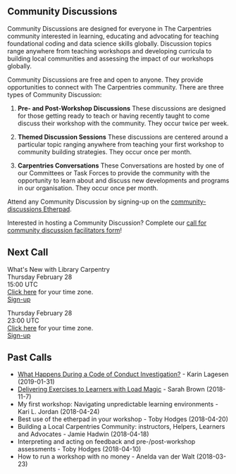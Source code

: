 ## Community Discussions 

Community Discussions are designed for everyone in The Carpentries community interested in learning, educating and advocating for teaching foundational coding and data science skills globally. Discussion topics range anywhere from teaching workshops and developing curricula to building local communities and assessing the impact of our workshops globally.

Community Discussions are free and open to anyone. They provide opportunities to connect with The Carpentries community. There are three types of Community Discussion:

1. __Pre- and Post-Workshop Discussions__ These discussions are designed for those getting ready to teach or having recently taught to come discuss their workshop with the community. They occur twice per week.

2. __Themed Discussion Sessions__ These discussions are centered around a particular topic ranging anywhere from teaching your first workshop to community building strategies. They occur once per month.

3.	__Carpentries Conversations__ These Conversations are hosted by one of our Committees or Task Forces to provide the community with the opportunity to learn about and discuss new developments and programs in our organisation. They occur once per month.

Attend any Community Discussion by signing-up on the [community-discussions Etherpad](https://pad.carpentries.org/community-discussions).

Interested in hosting a Community Discussion? Complete our [call for community discussion facilitators form](https://goo.gl/forms/STUEN15QWrlPlhm92)!

## Next Call
What's New with Library Carpentry            
Thursday February 28    
15:00 UTC      
[Click here](https://www.timeanddate.com/worldclock/fixedtime.html?msg=Themed+Discussion+Session%3A+What%27s+New+with+Library+Carpentry&iso=20190228T15&p1=1440&ah=1) for your time zone.   
[Sign-up](https://pad.carpentries.org/community-discussions)

Thursday February 28    
23:00 UTC     
[Click here](https://www.timeanddate.com/worldclock/fixedtime.html?msg=Themed+Discussion+Session%3A+What%27s+New+with+Library+Carpentry&iso=20190228T23&p1=1440&ah=1) for your time zone.    
[Sign-up](https://pad.carpentries.org/community-discussions)

## Past Calls
* [What Happens During a Code of Conduct Investigation?](https://docs.google.com/presentation/d/10eLnpfiIjkyZUd9yYlHJAqP_HeQcLJ07L_XAKRzVKiE/edit#slide=id.g3b8317a2f2_1_66) - Karin Lagesen (2019-01-31)    
* [Delivering Exercises to Learners with Load Magic](https://carpentries.org/blog/2018/11/delivering-exercises/) - Sarah Brown (2018-11-7)      
* My first workshop: Navigating unpredictable learning environments - Kari L. Jordan (2018-04-24)      
* Best use of the etherpad in your workshop - Toby Hodges (2018-04-20)      
* Building a Local Carpentries Community: instructors, Helpers, Learners and Advocates - Jamie Hadwin (2018-04-18)      
* Interpreting and acting on feedback and pre-/post-workshop assessments - Toby Hodges (2018-04-10)      
* How to run a workshop with no money - Anelda van der Walt (2018-03-23)    
